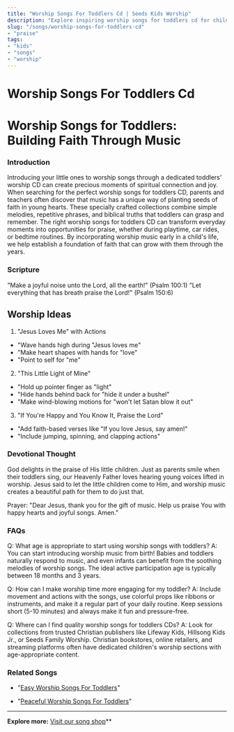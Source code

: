 ```yaml
---
title: "Worship Songs For Toddlers Cd | Seeds Kids Worship"
description: "Explore inspiring worship songs for toddlers cd for children's worship and faith development. Biblical music resources for families and ministry."
slug: "/songs/worship-songs-for-toddlers-cd"
- "praise"
tags:
- "kids"
- "songs"
- "worship"
---
```


# Worship Songs For Toddlers Cd

# Worship Songs for Toddlers: Building Faith Through Music

### Introduction
Introducing your little ones to worship songs through a dedicated toddlers' worship CD can create precious moments of spiritual connection and joy. When searching for the perfect worship songs for toddlers CD, parents and teachers often discover that music has a unique way of planting seeds of faith in young hearts. These specially crafted collections combine simple melodies, repetitive phrases, and biblical truths that toddlers can grasp and remember. The right worship songs for toddlers CD can transform everyday moments into opportunities for praise, whether during playtime, car rides, or bedtime routines. By incorporating worship music early in a child's life, we help establish a foundation of faith that can grow with them through the years.

### Scripture
"Make a joyful noise unto the Lord, all the earth!" (Psalm 100:1)
"Let everything that has breath praise the Lord!" (Psalm 150:6)

## Worship Ideas
1. "Jesus Loves Me" with Actions
- "Wave hands high during "Jesus loves me"
- "Make heart shapes with hands for "love"
- "Point to self for "me"

2. "This Little Light of Mine"
- "Hold up pointer finger as "light"
- "Hide hands behind back for "hide it under a bushel"
- "Make wind-blowing motions for "won't let Satan blow it out"

3. "If You're Happy and You Know It, Praise the Lord"
- "Add faith-based verses like "If you love Jesus, say amen!"
- "Include jumping, spinning, and clapping actions"

### Devotional Thought
God delights in the praise of His little children. Just as parents smile when their toddlers sing, our Heavenly Father loves hearing young voices lifted in worship. Jesus said to let the little children come to Him, and worship music creates a beautiful path for them to do just that.

Prayer: "Dear Jesus, thank you for the gift of music. Help us praise You with happy hearts and joyful songs. Amen."

### FAQs
Q: What age is appropriate to start using worship songs with toddlers?
A: You can start introducing worship music from birth! Babies and toddlers naturally respond to music, and even infants can benefit from the soothing melodies of worship songs. The ideal active participation age is typically between 18 months and 3 years.

Q: How can I make worship time more engaging for my toddler?
A: Include movement and actions with the songs, use colorful props like ribbons or instruments, and make it a regular part of your daily routine. Keep sessions short (5-10 minutes) and always make it fun and pressure-free.

Q: Where can I find quality worship songs for toddlers CDs?
A: Look for collections from trusted Christian publishers like Lifeway Kids, Hillsong Kids Jr., or Seeds Family Worship. Christian bookstores, online retailers, and streaming platforms often have dedicated children's worship sections with age-appropriate content.

### Related Songs

- "[Easy Worship Songs For Toddlers](/songs/easy-worship-songs-for-toddlers/)"

- "[Peaceful Worship Songs For Toddlers](/songs/peaceful-worship-songs-for-toddlers/)"

---

**Explore more:** [Visit our song shop](https://seedskidsworship.com/shop)**

<!-- Schema Markup -->
<script type="application/ld+json">
{
  "@context": "https://schema.org",
  "@type": "MusicRecording",
  "name": "Worship Songs For Toddlers Cd",
  "byArtist": {
    "@type": "MusicGroup",
    "name": "Seeds Kids Worship"
  },
  "isFamilyFriendly": true,
  "url": "https://seedskidsworship.com/songs/worship-songs-for-toddlers-cd/"
}
</script>